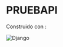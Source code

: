 # PRUEBAPI

Construido con :

![Django](https://img.shields.io/badge/django-%23092E20.svg?style=for-the-badge&logo=django&logoColor=white)

